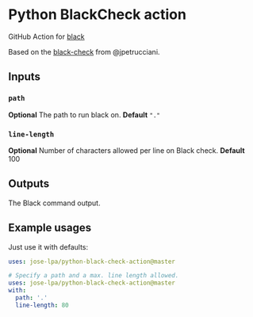 # Python BlackCheck action

GitHub Action for [black](https://github.com/psf/black)

Based on the [black-check](https://github.com/jpetrucciani/black-check) from @jpetrucciani.


## Inputs

### `path`

**Optional** The path to run black on.
**Default** `"."`

### `line-length`

**Optional** Number of characters allowed per line on Black check.
**Default** 100

## Outputs

The Black command output.

## Example usages

Just use it with defaults:

```yaml
uses: jose-lpa/python-black-check-action@master
```

```yaml
# Specify a path and a max. line length allowed.
uses: jose-lpa/python-black-check-action@master
with:
  path: '.'
  line-length: 80
```

